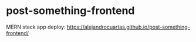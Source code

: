 # post-something-frontend

MERN stack app
deploy: https://alejandrocuartas.github.io/post-something-frontend/
